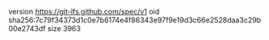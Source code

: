 version https://git-lfs.github.com/spec/v1
oid sha256:7c79f34373d1c0e7b6174e4f86343e97f9e19d3c66e2528daa3c29b00e2743df
size 3963
